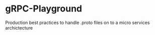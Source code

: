 # gRPC-Playground
Production best practices to handle .proto files on to a micro services archictecture
